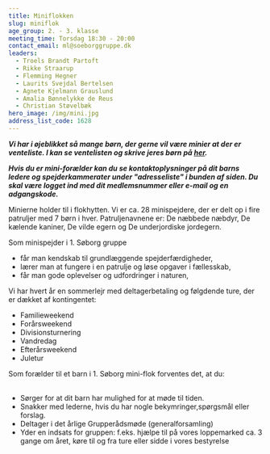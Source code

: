 ```yaml
---
title: Miniflokken
slug: miniflok
age_group: 2. - 3. klasse
meeting_time: Torsdag 18:30 - 20:00
contact_email: ml@soeborggruppe.dk
leaders:
  - Troels Brandt Partoft
  - Rikke Straarup
  - Flemming Hegner
  - Laurits Svejdal Bertelsen
  - Agnete Kjelmann Grauslund
  - Amalia Bønnelykke de Reus
  - Christian Støvelbæk
hero_image: /img/mini.jpg
address_list_code: 1628
---
```

***Vi har i øjeblikket så mange børn, der gerne vil være minier at der er venteliste. I kan se ventelisten og skrive jeres børn på&nbsp;[her](/venteliste).***

***Hvis du er mini-forælder kan du se kontaktoplysninger på dit barns ledere og spejderkammerater under "adresseliste" i bunden af siden. Du skal være logget ind med dit medlemsnummer eller e-mail og en adgangskode.***

Minierne holder til i flokhytten. Vi er ca. 28 minispejdere, der&nbsp;er delt op i fire patruljer med 7 børn i hver. Patruljenavnene er: De næbbede næbdyr, De kælende kaniner, De vilde egern og De underjordiske jordegern.&nbsp;

Som minispejder i 1. Søborg gruppe &nbsp;

<ul><li>får man kendskab til grundlæggende spejderfærdigheder,&nbsp;</li><li>lærer man at fungere i en patrulje og løse opgaver i fællesskab,&nbsp;</li><li>får man gode oplevelser og udfordringer i naturen,</li></ul>

Vi har hvert år en sommerlejr med deltagerbetaling og følgdende ture, der er dækket af kontingentet:&nbsp;

<div><ul><li>Familieweekend</li><li>Forårsweekend</li><li>Divisionsturnering</li><li>Vandredag</li><li>Efterårsweekend</li><li>Juletur</li></ul><div data-canvas-width="326.8900943932236">Som forælder til et barn i 1. Søborg mini-flok forventes det, at du:</div><div data-canvas-width="326.8900943932236">&nbsp;</div><div data-canvas-width="326.8900943932236"><ul><li>Sørger for at dit barn har mulighed for at møde til&nbsp;tiden.</li><li>Snakker med lederne, hvis du har nogle bekymringer,spørgsmål eller forslag.</li><li>Deltager i det årlige Grupperådsmøde (generalforsamling)</li><li>Yder en indsats for gruppen: f.eks.&nbsp;hjælpe til på vores loppemarked ca. 3 gange om året, køre til og fra ture eller sidde i vores bestyrelse</li></ul></div></div>
